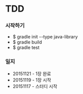 # TDD

### 시작하기
- $ gradle init --type java-library
- $ gradle build
- $ gradle test

### 일지
- 20151121 - 1장 완료
- 20151119 - 1장 시작
- 20151117 - 스터디 시작
